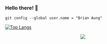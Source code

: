 ### Hello there! :wave: 
`git config --global user.name = "Brian Aung"`

[![Top Langs](https://github-readme-stats.vercel.app/api/top-langs/?username=brianaung)](https://github.com/anuraghazra/github-readme-stats)

<p align="center"> <img src="https://user-images.githubusercontent.com/76241135/110472451-7d453400-8131-11eb-9373-37a5e62921c3.jpg"> </p>
